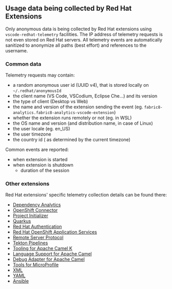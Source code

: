 ## Usage data being collected by Red Hat Extensions

Only anonymous data is being collected by Red Hat extensions using `vscode-redhat-telemetry` facilities. The IP address of telemetry requests is not even stored on Red Hat servers.
All telemetry events are automatically sanitized to anonymize all paths (best effort) and references to the username.

### Common data

Telemetry requests may contain:

- a random anonymous user id (UUID v4), that is stored locally on `~/.redhat/anonymousId`
- the client name (VS Code, VSCodium, Eclipse Che...) and its version
- the type of client (Desktop vs Web)
- the name and version of the extension sending the event (eg. `fabric8-analytics.fabric8-analytics-vscode-extension`)
- whether the extension runs remotely or not (eg. in WSL)
- the OS name and version (and distribution name, in case of Linux)
- the user locale (eg. en_US)
- the user timezone
- the country id ( as determined by the current timezone)

Common events are reported:

- when extension is started
- when extension is shutdown
  - duration of the session

### Other extensions

Red Hat extensions' specific telemetry collection details can be found there:

- [Dependency Analytics](https://github.com/fabric8-analytics/fabric8-analytics-vscode-extension/blob/master/Telemetry.md)
- [OpenShift Connector](https://github.com/redhat-developer/vscode-openshift-tools/blob/master/USAGE_DATA.md)
- [Project Initializer](https://github.com/redhat-developer/vscode-project-initializer/blob/master/USAGE_DATA.md)
- [Quarkus](https://github.com/redhat-developer/vscode-quarkus/blob/master/USAGE_DATA.md)
- [Red Hat Authentication](https://github.com/redhat-developer/vscode-redhat-account/blob/main/USAGE_DATA.md)
- [Red Hat OpenShift Application Services](https://github.com/redhat-developer/vscode-rhoas/blob/main/USAGE_DATA.md)
- [Remote Server Protocol](https://github.com/redhat-developer/vscode-rsp-ui/blob/master/USAGE_DATA.md)
- [Tekton Pipelines](https://github.com/redhat-developer/vscode-tekton/blob/master/USAGE_DATA.md)
- [Tooling for Apache Camel K](https://github.com/camel-tooling/vscode-camelk/blob/main/USAGE_DATA.md)
- [Language Support for Apache Camel](https://github.com/camel-tooling/camel-lsp-client-vscode/blob/main/USAGE_DATA.md)
- [Debug Adapter for Apache Camel](https://github.com/camel-tooling/camel-dap-client-vscode/blob/main/USAGE_DATA.md)
- [Tools for MicroProfile](https://github.com/redhat-developer/vscode-microprofile/blob/master/USAGE_DATA.md)
- [XML](https://github.com/redhat-developer/vscode-xml/blob/master/USAGE_DATA.md)
- [YAML](https://github.com/redhat-developer/vscode-yaml/blob/main/USAGE_DATA.md)
- [Ansible](https://github.com/ansible/vscode-ansible/blob/main/USAGE_DATA.md)

